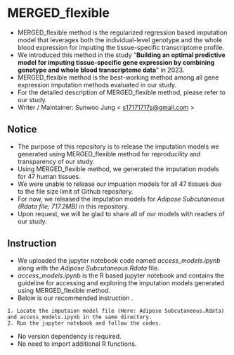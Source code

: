# MERGED_flexible
- MERGED_flexible method is the regularized regression based imputation model that leverages both the individual-level genotype and the whole blood expression for imputing the tissue-specific transcriptome profile.
- We introduced this method in the study "__Building an optimal predictive model for imputing tissue-specific gene expression by combining genotype and whole blood transcriptome data__" in 2023.
- MERGED_flexible method is the best-working method among all gene expression imputation methods evaluated in our study.
- For the detailed description of MERGED_flexible method, please refer to our study.
- Writer / Maintainer: Sunwoo Jung < s17171717s@gmail.com >


## Notice
- The purpose of this repository is to release the imputation models we generated using MERGED_flexible method for reproducility and transparency of our study.
- Using MERGED_flexible method, we generated the imputation models for 47 human tissues.
- We were unable to release our impuation models for all 47 tissues due to the file size limit of Github repository.
- For now, we released the imputation models for _Adipose Subcutaneous (Rdata file; 717.2MB)_ in this repository.
- Upon request, we will be glad to share all of our models with readers of our study.


## Instruction
- We uploaded the jupyter notebook code named _access_models.ipynb_ along with the _Adipose Subcutaneous.Rdata_ file.
- _access_models.ipynb_ is the R based jupyter notebook and contains the guideline for accessing and exploring the imputation models generated using MERGED_flexible method.
- Below is our recommended instruction .
```
1. Locate the imputaion model file (Here: Adipose Subcutaneous.Rdata) and access_models.ipynb in the same directory.
2. Run the jupyter notebook and follow the codes.
```
- No version dependency is required.
- No need to import additional R functions.
